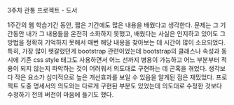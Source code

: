3주차 관통 프로젝트 - 도서

1주간의 웹 학습기간 동안, 짧은 기간에도 많은 내용을 배웠다고 생각한다. 문제는 그 기간동안 내가 그 내용들을 온전히 소화하지 못했고, 배웠다는 사실은 인지하고 있어도 그 방법을 정확히 기억하지 못해서 매번 해당 내용을 찾아보는 데 시간이 많이 소요되었다.
특히, 가장 많이 헷갈렸던게 bootstrap 관련이었는데 bootstrap의 클래스나 속성과 동시에 기존 css style 태그도 사용하면서 어느 선까지 병용이 가능하고 어느 부분부터 적용이 되지 않는지 파악하는 것이 어려워서 의도대로 구현하는 데 곤혹을 겪었다.
생각보다 작은 요소가 심미적으로 높은 개선효과를 보일 수 있음을 알게된 점은 재밌었다. 프로젝트 도중 명세서의 의도와는 다르게 구현된 부분도 있었는데 의도대로 수정한 것보다 수정하기 전의 버전이 마음에 들기도 했다. 